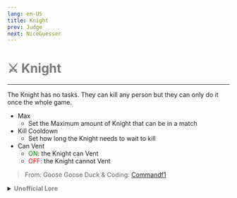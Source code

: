 ```yaml
---
lang: en-US
title: Knight
prev: Judge
next: NiceGuesser
---
```


# <font color="#7a7a7a">⚔️ <b>Knight</b></font> <Badge text="Killing" type="tip" vertical="middle"/>
---

The Knight has no tasks. They can kill any person but they can only do it once the whole game.
* Max
  * Set the Maximum amount of Knight that can be in a match
* Kill Cooldown
  * Set how long the Knight needs to wait to kill
* Can Vent
  * <font color=green>ON</font>: the Knight can Vent
  * <font color=red>OFF</font>: the Knight cannot Vent

> From: Goose Goose Duck & Coding: [Commandf1](https://github.com/commandf1)

<details>
<summary><b><font color=gray>Unofficial Lore</font></b></summary>

Placeholder: This role is a ROLE OH EM GOSH
> Submitted by: Member
</details>